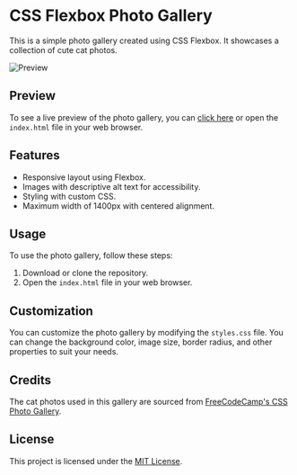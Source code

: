 # CSS Flexbox Photo Gallery

This is a simple photo gallery created using CSS Flexbox. It showcases a collection of cute cat photos.

![Preview](photoGallery.png)

## Preview

To see a live preview of the photo gallery, you can [click here](https://example.com/photo-gallery) or open the `index.html` file in your web browser.

## Features

- Responsive layout using Flexbox.
- Images with descriptive alt text for accessibility.
- Styling with custom CSS.
- Maximum width of 1400px with centered alignment.

## Usage

To use the photo gallery, follow these steps:

1. Download or clone the repository.
2. Open the `index.html` file in your web browser.

## Customization

You can customize the photo gallery by modifying the `styles.css` file. You can change the background color, image size, border radius, and other properties to suit your needs.

## Credits

The cat photos used in this gallery are sourced from [FreeCodeCamp's CSS Photo Gallery](https://www.freecodecamp.org/).

## License

This project is licensed under the [MIT License](LICENSE).

